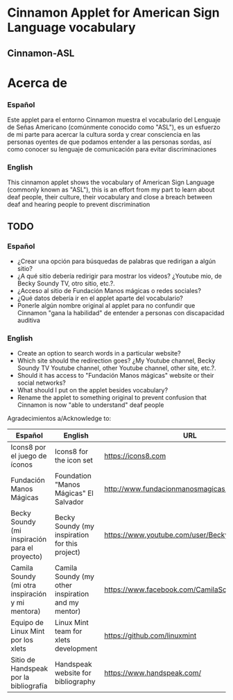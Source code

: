 Cinnamon Applet for American Sign Language vocabulary
==================

## Cinnamon-ASL

# Acerca de
### Español
Este applet para el entorno Cinnamon muestra el vocabulario del Lenguaje de Señas Americano (comúnmente conocido como "ASL"), es un esfuerzo de mi parte para acercar la cultura sorda y crear consciencia en las personas oyentes de que podamos entender a las personas sordas, así como conocer su lenguaje de comunicación para evitar discriminaciones

### English
This cinnamon applet shows the vocabulary of American Sign Language (commonly known as "ASL"), this is an effort from my part to learn about deaf people, their culture, their vocabulary and close a breach between deaf and hearing people to prevent discrimination

## TODO
### Español
* ¿Crear una opción para búsquedas de palabras que redirigan a algún sitio?
* ¿A qué sitio debería redirigir para mostrar los videos? ¿Youtube mio, de Becky Soundy TV, otro sitio, etc.?.
* ¿Acceso al sitio de Fundación Manos mágicas o redes sociales?
* ¿Qué datos debería ir en el applet aparte del vocabulario?
* Ponerle algún nombre original al applet para no confundir que Cinnamon "gana la habilidad" de entender a personas con discapacidad auditiva

### English
* Create an option to search words in a particular website?
* Which site should the redirection goes? ¿My Youtube channel, Becky Soundy TV Youtube channel, other Youtube channel, other site, etc.?.
* Should it has access to "Fundación Manos mágicas" website or their social networks?
* What should I put on the applet besides vocabulary?
* Rename the applet to something original to prevent confusion that Cinnamon is now "able to understand" deaf people

Agradecimientos a/Acknowledge to:

| Español                                          | English                                            | URL                                            |
|--------------------------------------------------|----------------------------------------------------|------------------------------------------------|
| Icons8 por el juego de íconos                    | Icons8 for the icon set                            | https://icons8.com                             |
| Fundación Manos Mágicas                          | Foundation "Manos Mágicas" El Salvador             | http://www.fundacionmanosmagicas.com/          |
| Becky Soundy (mi inspiración para el proyecto)   | Becky Soundy (my inspiration for this project)     | https://www.youtube.com/user/BeckySoundy       |
| Camila Soundy (mi otra inspiración y mi mentora) | Camila Soundy (my other inspiration and my mentor) | https://www.facebook.com/CamilaSoundySmartCity |
| Equipo de Linux Mint por los xlets               | Linux Mint team for xlets development              | https://github.com/linuxmint                   |
| Sitio de Handspeak por la bibliografía           | Handspeak website for bibliography                 | https://www.handspeak.com/                     |
